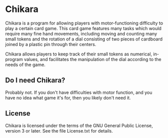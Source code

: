 # Chikara

Chikara is a program for allowing players with motor-functioning
difficulty to play a certain card game. This card game features many
tasks which would require many fine hand movements, including moving
and counting many small tokens and the rotation of a dial consisting
of two pieces of cardboard joined by a plastic pin through their
centers.

Chikara allows players to keep track of their small tokens as numerical,
in-program values, and facilitates the manipulation of the dial
according to the needs of the game.

## Do I need Chikara?

Probably not. If you don't have difficulties with motor function, and
you have no idea what game it's for, then you likely don't need it.

## License

Chikara is licensed under the terms of the GNU General Public License,
version 3 or later. See the file License.txt for details.
